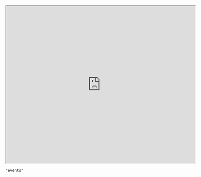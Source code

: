 <iframe src="https://docs.google.com/spreadsheets/d/1DwWQgeyhY1YQT8UCZerXsXWQUZ6HnMHWuxk6OvY2uV0/edit#gid=0" width="600" height="500" ></iframe>

```query
"events"
```